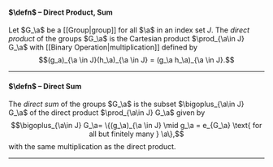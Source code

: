 #### $\defn$ – Direct Product, Sum
Let $G_\a$ be a [[Group|group]] for all $\a$ in an index set $J$. The *direct product* of the groups $G_\a$ is the Cartesian product $\prod_{\a\in J} G_\a$ with [[Binary Operation|multiplication]] defined by $$(g_a)_{\a \in  J}(h_\a)_{\a \in J} = (g_\a h_\a)_{\a \in J}.$$
***
#### $\defn$ – Direct Sum
The *direct sum* of the groups $G_\a$ is the subset $\bigoplus_{\a\in J} G_\a$ of the direct product $\prod_{\a\in J} G_\a$ given by $$\bigoplus_{\a\in J} G_\a= \{(g_\a)_{\a \in J} \mid  g_\a = e_{G_\a} \text{ for all but finitely many } \a\},$$ with the same multiplication as the direct product.
***